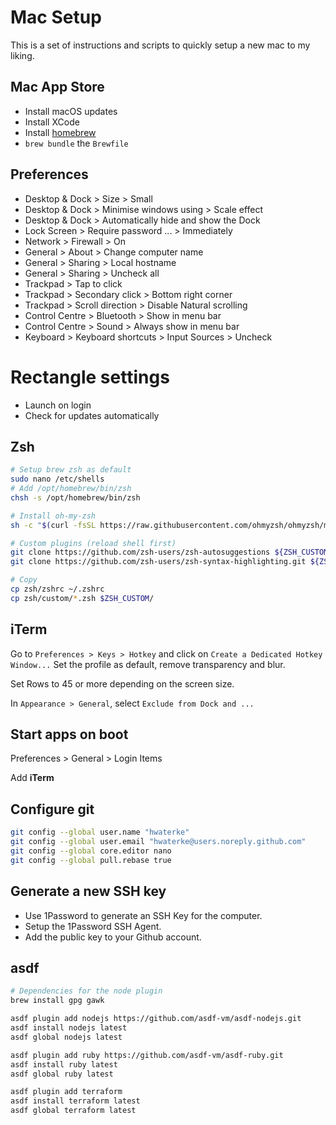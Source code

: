# Mac Setup

This is a set of instructions and scripts to quickly setup a new mac to my liking.

## Mac App Store

- Install macOS updates
- Install XCode
- Install [homebrew](https://brew.sh)
- `brew bundle` the `Brewfile`

## Preferences

- Desktop & Dock > Size > Small
- Desktop & Dock > Minimise windows using > Scale effect
- Desktop & Dock > Automatically hide and show the Dock
- Lock Screen > Require password ... > Immediately
- Network > Firewall > On
- General > About > Change computer name
- General > Sharing > Local hostname
- General > Sharing > Uncheck all
- Trackpad > Tap to click
- Trackpad > Secondary click > Bottom right corner
- Trackpad > Scroll direction > Disable Natural scrolling
- Control Centre > Bluetooth > Show in menu bar
- Control Centre > Sound > Always show in menu bar
- Keyboard > Keyboard shortcuts > Input Sources > Uncheck

# Rectangle settings

- Launch on login
- Check for updates automatically

## Zsh

```bash
# Setup brew zsh as default
sudo nano /etc/shells
# Add /opt/homebrew/bin/zsh
chsh -s /opt/homebrew/bin/zsh

# Install oh-my-zsh
sh -c "$(curl -fsSL https://raw.githubusercontent.com/ohmyzsh/ohmyzsh/master/tools/install.sh)"

# Custom plugins (reload shell first)
git clone https://github.com/zsh-users/zsh-autosuggestions ${ZSH_CUSTOM:-~/.oh-my-zsh/custom}/plugins/zsh-autosuggestions
git clone https://github.com/zsh-users/zsh-syntax-highlighting.git ${ZSH_CUSTOM:-~/.oh-my-zsh/custom}/plugins/zsh-syntax-highlighting

# Copy
cp zsh/zshrc ~/.zshrc
cp zsh/custom/*.zsh $ZSH_CUSTOM/
```

## iTerm

Go to `Preferences > Keys > Hotkey` and click on `Create a Dedicated Hotkey Window...`
Set the profile as default, remove transparency and blur.

Set Rows to 45 or more depending on the screen size.

In `Appearance > General`, select `Exclude from Dock and ...`

## Start apps on boot

Preferences > General > Login Items

Add **iTerm**

## Configure git

```bash
git config --global user.name "hwaterke"
git config --global user.email "hwaterke@users.noreply.github.com"
git config --global core.editor nano
git config --global pull.rebase true
```

## Generate a new SSH key

- Use 1Password to generate an SSH Key for the computer.
- Setup the 1Password SSH Agent.
- Add the public key to your Github account.

## asdf

```bash
# Dependencies for the node plugin
brew install gpg gawk

asdf plugin add nodejs https://github.com/asdf-vm/asdf-nodejs.git
asdf install nodejs latest
asdf global nodejs latest

asdf plugin add ruby https://github.com/asdf-vm/asdf-ruby.git
asdf install ruby latest
asdf global ruby latest

asdf plugin add terraform
asdf install terraform latest
asdf global terraform latest
```

